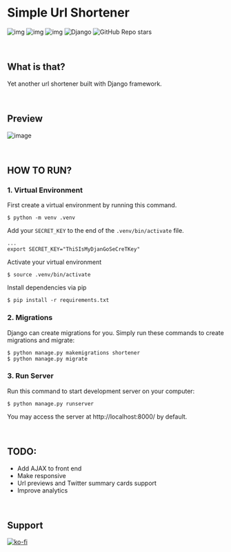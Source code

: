 # Simple Url Shortener

![img](https://visitor-badge.laobi.icu/badge?page_id=ethmtrgt.url_shortener)
![img](https://img.shields.io/github/issues/ethmtrgt/url_shortener)
![img](https://img.shields.io/github/last-commit/ethmtrgt/url_shortener)
![Django](https://img.shields.io/badge/django-%23092E20.svg?style=flat&logo=django&logoColor=white)
![GitHub Repo stars](https://img.shields.io/github/stars/ethmtrgt/url_shortener?style=social)

<br>

## What is that?
Yet another url shortener built with Django framework.

<br>

## Preview
![image](https://user-images.githubusercontent.com/48857416/136834823-07ae633a-94f5-439a-bb06-c2a5c5e1bed9.png)

<br>

## HOW TO RUN?
### 1. Virtual Environment
First create a virtual environment by running this command.
```
$ python -m venv .venv
```

Add your `SECRET_KEY` to the end of the `.venv/bin/activate` file.
```
...
export SECRET_KEY="ThiSIsMyDjanGoSeCreTKey"
```

Activate your virtual environment
```
$ source .venv/bin/activate
```

Install dependencies via pip
```
$ pip install -r requirements.txt
```

### 2. Migrations
Django can create migrations for you. Simply run these commands to create migrations and migrate:
```
$ python manage.py makemigrations shortener
$ python manage.py migrate
```

### 3. Run Server
Run this command to start development server on your computer:
```
$ python manage.py runserver
```
You may access the server at http://localhost:8000/ by default.

<br>

## TODO:
- Add AJAX to front end
- Make responsive
- Url previews and Twitter summary cards support
- Improve analytics

<br>

## Support
[![ko-fi](https://ko-fi.com/img/githubbutton_sm.svg)](https://ko-fi.com/S6S76FXRP)
